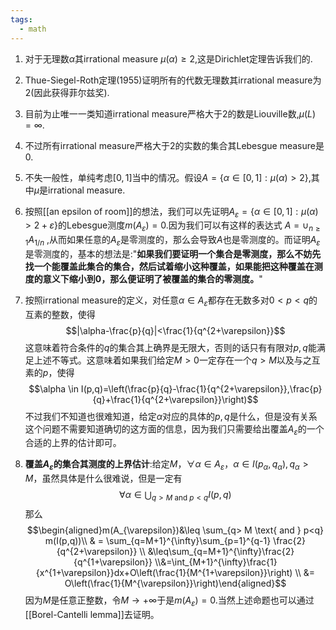```yaml
---
tags:
  - math
---
```

1.  对于无理数$\alpha$其irrational measure $\mu(\alpha)\geq2$,这是Dirichlet定理告诉我们的.
2.  Thue-Siegel-Roth定理(1955)证明所有的代数无理数其irrational measure为2(因此获得菲尔兹奖).
3.  目前为止唯一一类知道irrational measure严格大于2的数是Liouville数,$\mu(L) = \infty$.
4.  不过所有irrational measure严格大于2的实数的集合其Lebesgue measure是0.




1.  不失一般性，单纯考虑$[0,1]$当中的情况。假设$A =\{\alpha \in[0,1]:\mu(\alpha)>2\}$,其中$\mu$是irrational measure.
2.  按照[[an epsilon of room]]的想法，我们可以先证明$A_{\varepsilon} =\{\alpha\in[0,1]:\mu(\alpha)>2+\varepsilon\}$的Lebesgue测度$m(A_{\varepsilon})= 0$.因为我们可以有这样的表达式 $A = \cup_{n\geq 1} A_{1/n}$ ,从而如果任意的$A_{\varepsilon}$是零测度的，那么会导致$A$也是零测度的。而证明$A_{\varepsilon}$是零测度的，基本的想法是:"**如果我们要证明一个集合是零测度，那么不妨先找一个能覆盖此集合的集合，然后试着缩小这种覆盖，如果能把这种覆盖在测度的意义下缩小到0，那么便证明了被覆盖的集合的零测度。**"
3.  按照irrational measure的定义，对任意$\alpha \in A_\varepsilon$都存在无数多对$0<p<q$的互素的整数，使得$$|\alpha-\frac{p}{q}|<\frac{1}{q^{2+\varepsilon}}$$这意味着符合条件的$q$的集合其上确界是无限大，否则的话只有有限对$p,q$能满足上述不等式。这意味着如果我们给定$M>0$一定存在一个$q>M$以及与之互素的$p$，使得$$\alpha
    \in
    I(p,q)=\left(\frac{p}{q}-\frac{1}{q^{2+\varepsilon}},\frac{p}{q}+\frac{1}{q^{2+\varepsilon}}\right)$$不过我们不知道也很难知道，给定$\alpha$对应的具体的$p,q$是什么，但是没有关系这个问题不需要知道确切的这方面的信息，因为我们只需要给出覆盖$A_{\varepsilon}$的一个合适的上界的估计即可。
4.  **覆盖$A_{\varepsilon}$的集合其测度的上界估计**:给定$M$，$\forall \alpha \in A_{\varepsilon }$，$\alpha \in I(p_{\alpha},q_{\alpha}),q_{\alpha}>M$，虽然具体是什么很难说，但是一定有$$\forall
    \alpha \in \bigcup_{q> M \text{ and } p<q}
    I(p,q)$$那么$$\begin{aligned}m(A_{\varepsilon})&\leq
    \sum_{q> M \text{ and } p<q} m(I(p,q))\\ & =
    \sum_{q=M+1}^{\infty}\sum_{p=1}^{q-1}
    \frac{2}{q^{2+\varepsilon}} \\
    &\leq\sum_{q=M+1}^{\infty}\frac{2}{q^{1+\varepsilon}}
    \\&=\int_{M+1}^{\infty}\frac{1}{x^{1+\varepsilon}}dx+O\left(\frac{1}{M^{1+\varepsilon}}\right)
    \\ &=
    O\left(\frac{1}{M^{\varepsilon}}\right)\end{aligned}$$因为$M$是任意正整数，令$M \to +\infty$于是$m(A_{\varepsilon}) = 0$.当然上述命题也可以通过[[Borel-Cantelli lemma]]去证明。


